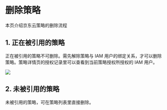 # 删除策略

本页介绍京东云策略的删除流程

## 1. 正在被引用的策略

正在被引用的策略不可删除。需先解除策略与 IAM 用户的绑定关系，才可以删除策略。策略详情页的授权记录里可以查看到当前策略授权所授权的 IAM 用户。

![](../../../../../../image/IAM/PolicyNew/record.png)


## 2. 未被引用的策略

未被引用的策略，可在策略列表里直接删除。

